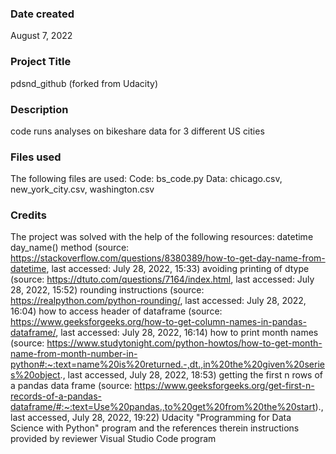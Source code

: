 ### Date created
August 7, 2022

### Project Title
pdsnd_github (forked from Udacity)

### Description
code runs analyses on bikeshare data for 3 different US cities

### Files used
The following files are used:
  Code: bs_code.py
  Data: chicago.csv, new_york_city.csv, washington.csv

### Credits
The project was solved with the help of the following resources:
  datetime day_name() method (source: https://stackoverflow.com/questions/8380389/how-to-get-day-name-from-datetime, last accessed: July 28, 2022, 15:33)
  avoiding printing of dtype (source: https://dtuto.com/questions/7164/index.html, last accessed: July 28, 2022, 15:52)
  rounding instructions (source: https://realpython.com/python-rounding/, last accessed: July 28, 2022, 16:04)
  how to access header of dataframe (source: https://www.geeksforgeeks.org/how-to-get-column-names-in-pandas-dataframe/, last accessed: July 28, 2022, 16:14)
  how to print month names (source: https://www.studytonight.com/python-howtos/how-to-get-month-name-from-month-number-in-python#:~:text=name%20is%20returned.-,dt.,in%20the%20given%20series%20object., last accessed, July 28, 2022, 18:53)
  getting the first n rows of a pandas data frame (source: https://www.geeksforgeeks.org/get-first-n-records-of-a-pandas-dataframe/#:~:text=Use%20pandas.,to%20get%20from%20the%20start)., last accessed, July 28, 2022, 19:22)
  Udacity "Programming for Data Science with Python" program and the references therein
  instructions provided by reviewer
  Visual Studio Code program